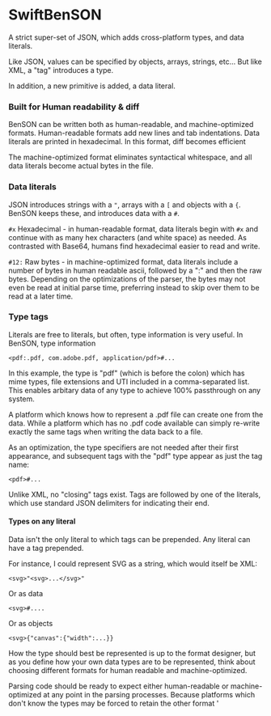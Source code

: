 # SwiftBenSON

A strict super-set of JSON, which adds cross-platform types, and data literals.


Like JSON, values can be specified by objects, arrays, strings, etc...  But like XML, a "tag" introduces a type.

In addition, a new primitive is added, a data literal.

### Built for Human readability & diff

BenSON can be written both as human-readable, and machine-optimized formats.  Human-readable formats add new lines and tab indentations.  Data literals are printed in hexadecimal.  In this format, diff becomes efficient

The machine-optimized format eliminates syntactical whitespace, and all data literals become actual bytes in the file.

### Data literals

JSON introduces strings with a `"`, arrays with a `[` and objects with a `{`.
BenSON keeps these, and introduces data with a `#`.

`#x` Hexadecimal - in human-readable format, data literals begin with `#x` and continue with as many hex characters (and white space) as needed.   As contrasted with Base64, humans find hexadecimal easier to read and write.


`#12:`	Raw bytes  -  in machine-optimized format, data literals include a number of bytes in human readable ascii, followed by a ":" and then the raw bytes.  Depending on the optimizations of the parser, the bytes may not even be read at initial parse time, preferring instead to skip over them to be read at a later time.


### Type tags

Literals are free to literals, but often, type information is very useful.  In BenSON, type information 

	<pdf:.pdf, com.adobe.pdf, application/pdf>#...

In this example, the type is "pdf" (which is before the colon) which has mime types, file extensions and UTI included in a comma-separated list.  This enables arbitary data of any type to achieve 100% passthrough on any system.

A platform which knows how to represent a .pdf file can create one from the data.  While a platform which has no .pdf code available can simply re-write exactly the same tags when writing the data back to a file.

As an optimization, the type specifiers are not needed after their first appearance, and subsequent tags with the "pdf" type appear as just the tag name:

	<pdf>#...

Unlike XML, no "closing" tags exist.  Tags are followed by one of the literals, which use standard JSON delimiters for indicating their end.

#### Types on any literal

Data isn't the only literal to which tags can be prepended.  Any literal can have a tag prepended.

For instance, I could represent SVG as a string, which would itself be XML:

	<svg>"<svg>...</svg>"

Or as data

	<svg>#....

Or as objects

	<svg>{"canvas":{"width":...}}

How the type should best be represented is up to the format designer, but as you define how your own data types are to be represented, think about choosing different formats for human readable and machine-optimized.

Parsing code should be ready to expect either human-readable or machine-optimized at any point in the parsing processes.  Because platforms which don't know the types may be forced to retain the other format '








